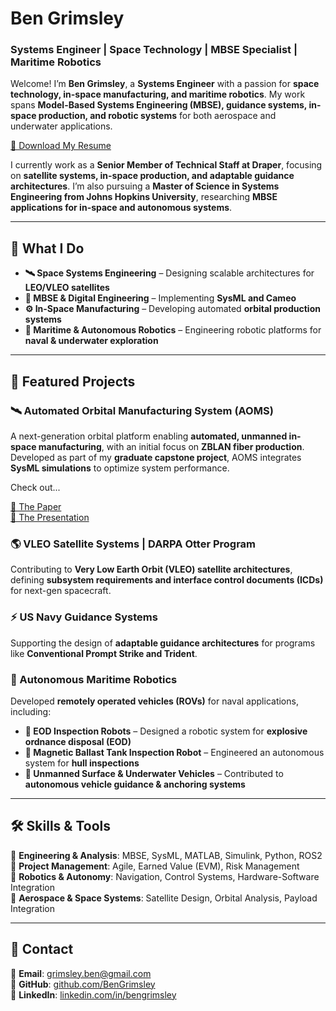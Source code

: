 # **Ben Grimsley**
### **Systems Engineer | Space Technology | MBSE Specialist | Maritime Robotics**

Welcome! I’m **Ben Grimsley**, a **Systems Engineer** with a passion for **space technology, in-space manufacturing, and maritime robotics**. My work spans **Model-Based Systems Engineering (MBSE), guidance systems, in-space production, and robotic systems** for both aerospace and underwater applications.

[🔗 Download My Resume](docs/B.Grimsley_resume.pdf)  

I currently work as a **Senior Member of Technical Staff at Draper**, focusing on **satellite systems, in-space production, and adaptable guidance architectures**. I’m also pursuing a **Master of Science in Systems Engineering from Johns Hopkins University**, researching **MBSE applications for in-space and autonomous systems**.

---

## **🚀 What I Do**
- **🛰 Space Systems Engineering** – Designing scalable architectures for **LEO/VLEO satellites**  
- **📡 MBSE & Digital Engineering** – Implementing **SysML and Cameo**  
- **⚙️ In-Space Manufacturing** – Developing automated **orbital production systems**  
- **🤖 Maritime & Autonomous Robotics** – Engineering robotic platforms for **naval & underwater exploration**  

---

## **🔬 Featured Projects**
### **🛰 Automated Orbital Manufacturing System (AOMS)**
A next-generation orbital platform enabling **automated, unmanned in-space manufacturing**, with an initial focus on **ZBLAN fiber production**. Developed as part of my **graduate capstone project**, AOMS integrates **SysML simulations** to optimize system performance. 

Check out...

[🔗 The Paper](docs/AOMS_Final_Report.pdf)  
[🔗 The Presentation](docs/AOMS_Presentation.pdf)  

### **🌎 VLEO Satellite Systems | DARPA Otter Program**
Contributing to **Very Low Earth Orbit (VLEO) satellite architectures**, defining **subsystem requirements and interface control documents (ICDs)** for next-gen spacecraft.

### **⚡ US Navy Guidance Systems**
Supporting the design of **adaptable guidance architectures** for programs like **Conventional Prompt Strike and Trident**.

### **🌊 Autonomous Maritime Robotics**
Developed **remotely operated vehicles (ROVs)** for naval applications, including:  
- **🔧 EOD Inspection Robots** – Designed a robotic system for **explosive ordnance disposal (EOD)**  
- **🦾 Magnetic Ballast Tank Inspection Robot** – Engineered an autonomous system for **hull inspections**  
- **🚢 Unmanned Surface & Underwater Vehicles** – Contributed to **autonomous vehicle guidance & anchoring systems**  

---

## 🛠️ Skills & Tools  
📌 **Engineering & Analysis**: MBSE, SysML, MATLAB, Simulink, Python, ROS2  
📌 **Project Management**: Agile, Earned Value (EVM), Risk Management  
📌 **Robotics & Autonomy**: Navigation, Control Systems, Hardware-Software Integration  
📌 **Aerospace & Space Systems**: Satellite Design, Orbital Analysis, Payload Integration  

---

## 🎯 Contact  
📧 **Email**: [grimsley.ben@gmail.com](mailto:grimsley.ben@gmail.com)  
📂 **GitHub**: [github.com/BenGrimsley](https://github.com/bsullgrim)  
💼 **LinkedIn**: [linkedin.com/in/bengrimsley](https://linkedin.com/in/bengrimsley)  
